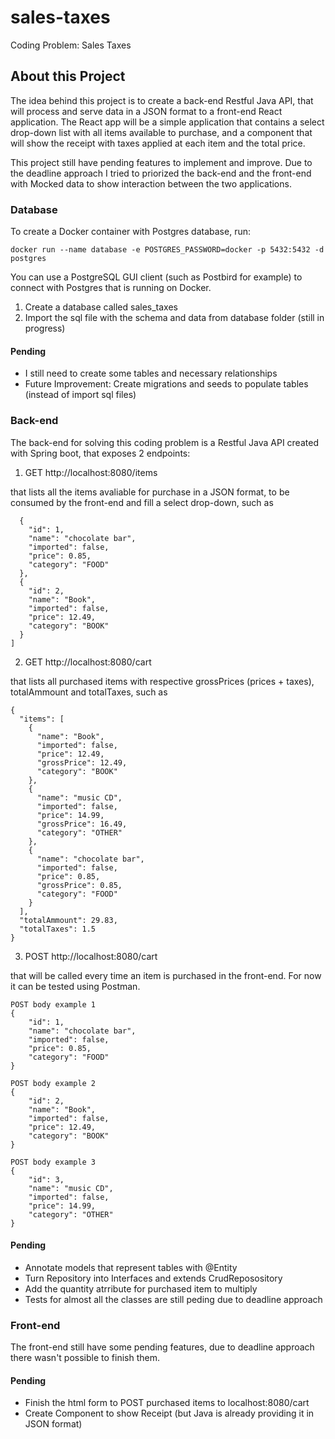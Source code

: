 # sales-taxes
Coding Problem: Sales Taxes

## About this Project

The idea behind this project is to create a back-end Restful Java API, that will process and serve data in a JSON format to a front-end React application. The React app will be a simple application that contains a select drop-down list with all items available to purchase, and a component that will show the receipt with taxes applied at each item and the total price.

This project still have pending features to implement and improve. Due to the deadline approach I tried to priorized the back-end and the front-end with Mocked data to show interaction between the two applications. 

### Database

To create a Docker container with Postgres database, run:

```
docker run --name database -e POSTGRES_PASSWORD=docker -p 5432:5432 -d postgres
```

You can use a PostgreSQL GUI client (such as Postbird for example) to connect with Postgres that is running on Docker.
1. Create a database called sales_taxes
2. Import the sql file with the schema and data from database folder (still in progress)

#### Pending
- I still need to create some tables and necessary relationships
- Future Improvement: Create migrations and seeds to populate tables (instead of import sql files)

### Back-end
The back-end for solving this coding problem is a Restful Java API created with Spring boot, that exposes 2 endpoints:

1. GET http://localhost:8080/items

that lists all the items avaliable for purchase in a JSON format, to be consumed by the front-end and fill a select drop-down, such as 

```
  {
    "id": 1,
	"name": "chocolate bar",
	"imported": false,
	"price": 0.85,
	"category": "FOOD"
  },
  {
    "id": 2,
	"name": "Book",
	"imported": false,
	"price": 12.49,
	"category": "BOOK"
  }
]
```

2. GET http://localhost:8080/cart

that lists all purchased items with respective grossPrices (prices + taxes), totalAmmount and totalTaxes, such as 

```
{
  "items": [
    {
      "name": "Book",
      "imported": false,
      "price": 12.49,
      "grossPrice": 12.49,
      "category": "BOOK"
    },
    {
      "name": "music CD",
      "imported": false,
      "price": 14.99,
      "grossPrice": 16.49,
      "category": "OTHER"
    },
    {
      "name": "chocolate bar",
      "imported": false,
      "price": 0.85,
      "grossPrice": 0.85,
      "category": "FOOD"
    }
  ],
  "totalAmmount": 29.83,
  "totalTaxes": 1.5
}
```

3. POST http://localhost:8080/cart

that will be called every time an item is purchased in the front-end. For now it can be tested using Postman.

```
POST body example 1
{
	"id": 1,
	"name": "chocolate bar",
	"imported": false,
	"price": 0.85,
	"category": "FOOD"
}

POST body example 2
{
	"id": 2,
	"name": "Book",
	"imported": false,
	"price": 12.49,
	"category": "BOOK"
}

POST body example 3
{
	"id": 3,
	"name": "music CD",
	"imported": false,
	"price": 14.99,
	"category": "OTHER"
}
```

#### Pending
- Annotate models that represent tables with @Entity
- Turn Repository into Interfaces and extends CrudReposository
- Add the quantity atrribute for purchased item to multiply 
- Tests for almost all the classes are still peding due to deadline approach

### Front-end
The front-end still have some pending features, due to deadline approach there wasn't possible to finish them.

#### Pending
- Finish the html form to POST purchased items to localhost:8080/cart
- Create Component to show Receipt (but Java is already providing it in JSON format)

